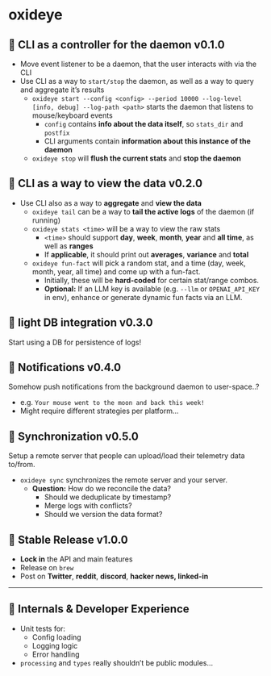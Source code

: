 # oxideye

## 🚀 CLI as a controller for the daemon v0.1.0

- Move event listener to be a daemon, that the user interacts with via the CLI
- Use CLI as a way to `start/stop` the daemon, as well as a way to query and aggregate it’s results
    - `oxideye start --config <config> --period 10000 --log-level [info, debug] --log-path <path>` starts the daemon that listens to mouse/keyboard events
        - `config` contains **info about the data itself**, so `stats_dir` and `postfix`
        - CLI arguments contain **information about this instance of the daemon**
    - `oxideye stop` will **flush the current stats** and **stop the daemon**

## 🚀 CLI as a way to view the data v0.2.0

- Use CLI also as a way to **aggregate** and **view the data**
    - `oxideye tail` can be a way to **tail the active logs** of the daemon (if running)
    - `oxideye stats <time>` will be a way to view the raw stats
        - `<time>` should support **day**, **week**, **month**, **year** and **all time**, as well as **ranges**
        - If **applicable**, it should print out **averages**, **variance** and **total**
    - `oxideye fun-fact` will pick a random stat, and a time (day, week, month, year, all time) and come up with a fun-fact.
        - Initially, these will be **hard-coded** for certain stat/range combos.
        - **Optional:** If an LLM key is available (e.g. `--llm` or `OPENAI_API_KEY` in env), enhance or generate dynamic fun facts via an LLM.

## 🚀 light DB integration v0.3.0

Start using a DB for persistence of logs!

## 🚀 Notifications v0.4.0

Somehow push notifications from the background daemon to user-space..?

- e.g. `Your mouse went to the moon and back this week!`
- Might require different strategies per platform…

## 🚀 Synchronization  v0.5.0

Setup a remote server that people can upload/load their telemetry data to/from.

- `oxideye sync` synchronizes the remote server and your server.
    - **Question:** How do we reconcile the data?
        - Should we deduplicate by timestamp?
        - Merge logs with conflicts?
        - Should we version the data format?

## 🚀 Stable Release v1.0.0

- **Lock in** the API and main features
- Release on `brew`
- Post on **Twitter**, **reddit**, **discord**, **hacker news, linked-in**

---

## 🧹 Internals & Developer Experience

- Unit tests for:
    - Config loading
    - Logging logic
    - Error handling
- `processing` and `types` really shouldn’t be public modules…
